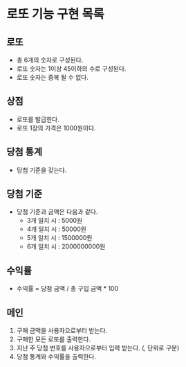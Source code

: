 # 로또 기능 구현 목록
## 로또
- 총 6개의 숫자로 구성된다.
- 로또 숫자는 1이상 45이하의 수로 구성된다. 
- 로또 숫자는 중복 될 수 없다.

## 상점
- 로또를 발급한다.
- 로또 1장의 가격은 1000원이다.

## 당첨 통계
- 당첨 기준을 갖는다.

## 당첨 기준
- 당첨 기준과 금액은 다음과 같다.
    - 3개 일치 시 : 5000원
    - 4개 일치 시 : 50000원
    - 5개 일치 시 : 1500000원
    - 6개 일치 시 : 2000000000원

## 수익률
- 수익률 = 당첨 금액 / 총 구입 금액 * 100

## 메인
1. 구매 금액을 사용자으로부터 받는다.
2. 구매한 모든 로또를 출력한다.
3. 지난 주 당첨 번호를 사용자으로부터 입력 받는다. (, 단위로 구분)
4. 당첨 통계와 수익률을 출력한다.



